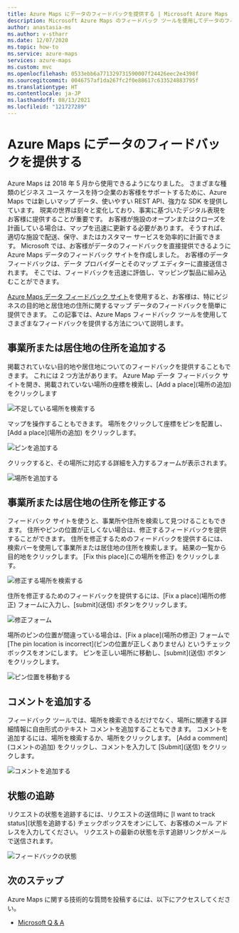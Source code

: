 ```yaml
---
title: Azure Maps にデータのフィードバックを提供する | Microsoft Azure Maps
description: Microsoft Azure Maps のフィードバック ツールを使用してデータのフィードバックを提供します。
author: anastasia-ms
ms.author: v-stharr
ms.date: 12/07/2020
ms.topic: how-to
ms.service: azure-maps
services: azure-maps
ms.custom: mvc
ms.openlocfilehash: 0533ebb6a771329731590007f24426eec2e4398f
ms.sourcegitcommit: 0046757af1da267fc2f0e88617c633524883795f
ms.translationtype: HT
ms.contentlocale: ja-JP
ms.lasthandoff: 08/13/2021
ms.locfileid: "121727289"
---
```

# <a name="provide-data-feedback-to-azure-maps"></a>Azure Maps にデータのフィードバックを提供する

Azure Maps は 2018 年 5 月から使用できるようになりました。 さまざまな種類のビジネス ユース ケースを持つ企業のお客様をサポートするために、Azure Maps では新しいマップ データ、使いやすい REST API、強力な SDK を提供しています。 現実の世界は刻々と変化しており、事実に基づいたデジタル表現をお客様に提供することが重要です。 お客様が施設のオープンまたはクローズを計画している場合は、マップを迅速に更新する必要があります。 そうすれば、適切な施設で配送、保守、またはカスタマー サービスを効率的に計画できます。 Microsoft では、お客様がデータのフィードバックを直接提供できるように Azure Maps データのフィードバック サイトを作成しました。 お客様のデータ フィードバックは、データ プロバイダーとそのマップ エディターに直接送信されます。 そこでは、フィードバックを迅速に評価し、マッピング製品に組み込むことができます。  

[Azure Maps データ フィードバック サイト](https://feedback.azuremaps.com)を使用すると、お客様は、特にビジネスの目的地と居住地の住所に関するマップ データのフィードバックを簡単に提供できます。 この記事では、Azure Maps フィードバック ツールを使用してさまざまなフィードバックを提供する方法について説明します。

## <a name="add-a-business-place-or-a-residential-address"></a>事業所または居住地の住所を追加する 

掲載されていない目的地や居住地についてのフィードバックを提供することもできます。 これには 2 つ方法があります。 Azure Map データ フィードバック サイトを開き、掲載されていない場所の座標を検索し、[Add a place]\(場所の追加\) をクリックします

  ![不足している場所を検索する](./media/how-to-use-feedback-tool/search-poi.png)

マップを操作することもできます。 場所をクリックして座標をピンを配置し、[Add a place]\(場所の追加\) をクリックします。

  ![ピンを追加する](./media/how-to-use-feedback-tool/add-poi.png)

クリックすると、その場所に対応する詳細を入力するフォームが表示されます。

  ![場所を追加する](./media/how-to-use-feedback-tool/add-a-place.png)

## <a name="fix-a-business-place-or-a-residential-address"></a>事業所または居住地の住所を修正する 

フィードバック サイトを使うと、事業所や住所を検索して見つけることもできます。 住所やピンの位置が正しくない場合は、修正するフィードバックを提供することができます。 住所を修正するためのフィードバックを提供するには、検索バーを使用して事業所または居住地の住所を検索します。 結果の一覧から目的地をクリックします。 [Fix this place]\(この場所を修正\) をクリックします。

  ![修正する場所を検索する](./media/how-to-use-feedback-tool/fix-place.png)

住所を修正するためのフィードバックを提供するには、[Fix a place]\(場所の修正\) フォームに入力し、[submit]\(送信\) ボタンをクリックします。

  ![修正フォーム](./media/how-to-use-feedback-tool/fix-form.png)

場所のピンの位置が間違っている場合は、[Fix a place]\(場所の修正\) フォームで [The pin location is incorrect]\(ピンの位置が正しくありません\) というチェックボックスをオンにします。 ピンを正しい場所に移動し、[submit]\(送信\) ボタンをクリックします。

  ![ピン位置を移動する](./media/how-to-use-feedback-tool/move-pin.png)

## <a name="add-a-comment"></a>コメントを追加する 

フィードバック ツールでは、場所を検索できるだけでなく、場所に関連する詳細情報に自由形式のテキスト コメントを追加することもできます。 コメントを追加するには、場所を検索するか、場所をクリックします。 [Add a comment]\(コメントの追加\) をクリックし、コメントを入力して [Submit]\(送信\) をクリックします。

  ![コメントを追加する](./media/how-to-use-feedback-tool/add-comment.png)

## <a name="track-status"></a>状態の追跡 

リクエストの状態を追跡するには、リクエストの送信時に [I want to track status]\(状態を追跡する\) チェックボックスをオンにして、お客様のメール アドレスを入力してください。 リクエストの最新の状態を示す追跡リンクがメールで送信されます。 

  ![フィードバックの状態](./media/how-to-use-feedback-tool/feedback-status.png)


## <a name="next-steps"></a>次のステップ

Azure Maps に関する技術的な質問を投稿するには、以下にアクセスしてください。

* [Microsoft Q & A](/answers/topics/azure-maps.html)